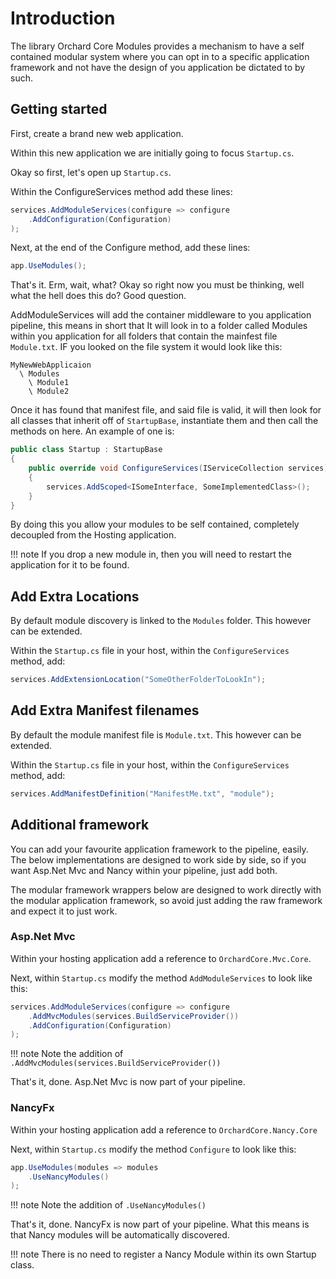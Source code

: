 # Introduction

The library Orchard Core Modules provides a mechanism to have a self contained modular system where you can opt in to a specific application framework and not have the design of you application be dictated to by such.

## Getting started

First, create a brand new web application.

Within this new application we are initially going to focus `Startup.cs`.

Okay so first, let's open up `Startup.cs`.

Within the ConfigureServices method add these lines:

```c#
services.AddModuleServices(configure => configure
    .AddConfiguration(Configuration)
);
```

Next, at the end of the Configure method, add these lines:

```c#
app.UseModules();
```

That's it. Erm, wait, what? Okay so right now you must be thinking, well what the hell does this do? Good question.

AddModuleServices will add the container middleware to you application pipeline, this means in short that It will look in to a folder called Modules within you application for all folders that contain the mainfest file `Module.txt`. IF you looked on the file system it would look like this:

```
MyNewWebApplicaion
  \ Modules
    \ Module1
    \ Module2
```

Once it has found that manifest file, and said file is valid, it will then look for all classes that inherit off of `StartupBase`, instantiate them and then call the methods on here. An example of one is:

```c#
public class Startup : StartupBase
{
    public override void ConfigureServices(IServiceCollection services)
    {
        services.AddScoped<ISomeInterface, SomeImplementedClass>();
    }
}
```

By doing this you allow your modules to be self contained, completely decoupled from the Hosting application.

!!! note
    If you drop a new module in, then you will need to restart the application for it to be found.

## Add Extra Locations
By default module discovery is linked to the `Modules` folder. This however can be extended.

Within the `Startup.cs` file in your host, within the `ConfigureServices` method, add:

```c#
services.AddExtensionLocation("SomeOtherFolderToLookIn");
```

## Add Extra Manifest filenames
By default the module manifest file is `Module.txt`. This however can be extended.

Within the `Startup.cs` file in your host, within the `ConfigureServices` method, add:

```c#
services.AddManifestDefinition("ManifestMe.txt", "module");
```

## Additional framework
You can add your favourite application framework to the pipeline, easily. The below implementations are designed to work side by side, so if you want Asp.Net Mvc and Nancy within your pipeline, just add both.

The modular framework wrappers below are designed to work directly with the modular application framework, so avoid just adding the raw framework and expect it to just work.

### Asp.Net Mvc
Within your hosting application add a reference to `OrchardCore.Mvc.Core`.

Next, within `Startup.cs` modify the method `AddModuleServices` to look like this:

```c#
services.AddModuleServices(configure => configure
    .AddMvcModules(services.BuildServiceProvider())
    .AddConfiguration(Configuration)
);
```

!!! note 
    Note the addition of `.AddMvcModules(services.BuildServiceProvider())`

That's it, done. Asp.Net Mvc is now part of your pipeline.

### NancyFx
Within your hosting application add a reference to `OrchardCore.Nancy.Core`

Next, within `Startup.cs` modify the method `Configure` to look like this:

```c#
app.UseModules(modules => modules
    .UseNancyModules()
);
```

!!! note 
    Note the addition of `.UseNancyModules()`

That's it, done. NancyFx is now part of your pipeline. What this means is that Nancy modules will be automatically discovered.

!!! note 
    There is no need to register a Nancy Module within its own Startup class.